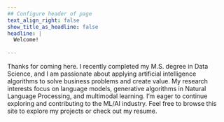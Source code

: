 ```yaml
---
## Configure header of page
text_align_right: false
show_title_as_headline: false
headline: |
  Welcome! 
  
---
```


<!-- this is a subheadline -->
Thanks for coming here. 
I recently completed my M.S. degree in Data Science, and I am passionate about applying artificial intelligence algorithms to solve business problems and create value. My research interests focus on language models, generative algorithms in Natural Language Processing, and multimodal learning. I’m eager to continue exploring and contributing to the ML/AI industry. 
Feel free to browse this site to explore my projects or check out my resume.


